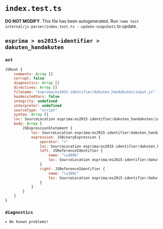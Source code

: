 # `index.test.ts`

**DO NOT MODIFY**. This file has been autogenerated. Run `rome test internal/js-parser/index.test.ts --update-snapshots` to update.

## `esprima > es2015-identifier > dakuten_handakuten`

### `ast`

```javascript
JSRoot {
	comments: Array []
	corrupt: false
	diagnostics: Array []
	directives: Array []
	filename: "esprima/es2015-identifier/dakuten_handakuten/input.js"
	hasHoistedVars: false
	integrity: undefined
	interpreter: undefined
	sourceType: "script"
	syntax: Array []
	loc: SourceLocation esprima/es2015-identifier/dakuten_handakuten/input.js 1:0-2:0
	body: Array [
		JSExpressionStatement {
			loc: SourceLocation esprima/es2015-identifier/dakuten_handakuten/input.js 1:0-1:4
			expression: JSBinaryExpression {
				operator: "+"
				loc: SourceLocation esprima/es2015-identifier/dakuten_handakuten/input.js 1:0-1:4
				left: JSReferenceIdentifier {
					name: "\u309b"
					loc: SourceLocation esprima/es2015-identifier/dakuten_handakuten/input.js 1:0-1:1 (\u309b)
				}
				right: JSReferenceIdentifier {
					name: "\u309c"
					loc: SourceLocation esprima/es2015-identifier/dakuten_handakuten/input.js 1:3-1:4 (\u309c)
				}
			}
		}
	]
}
```

### `diagnostics`

```
✔ No known problems!

```
